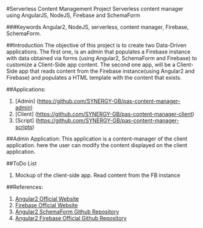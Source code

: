 #Serverless Content Management Project
Serverless content manager using AngularJS, NodeJS, Firebase and SchemaForm

###Keywords
Angular2, NodeJS, serverless, content manager, Firebase, SchemaForm.

##Introduction
The objective of this project is to create two Data-Driven applications.
The first one, is an admin that populates a Firebase instance with data
obtained via forms (using Angular2, SchemaForm and Firebase) to customize 
a Client-Side app content. The second one app, will be a Client-Side app
that reads content from the Firebase instance(using Angular2 and Firebase)
and populates a HTML template with the content that exists.

##Applications:
1. [Admin] (https://github.com/SYNERGY-GB/pas-content-manager-admin)
2. [Client] (https://github.com/SYNERGY-GB/pas-content-manager-client)
3. [Script] (https://github.com/SYNERGY-GB/pas-content-manager-scripts)

##Admin Application:
This application is a content-manager of the client application.
here the user can modify the content displayed on the client application.

##ToDo List
1. Mockup of the client-side app. Read content from the FB instance 

##References:
1. [Angular2 Official Website](https://angular.io/ "Angular2 Official Website")
2. [Firebase Official Website](https://firebase.google.com/ "Firebase Official Website")
3. [Angular2 SchemaForm Github Repository](https://github.com/makinacorpus/angular2-schema-form "Angular2 SchemaForm Repo")
4. [Angular2 Firebase Official Github Repository](https://github.com/angular/angularfire2 "Angular2 Firebase Official Repo")
